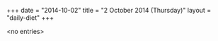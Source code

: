 +++
date = "2014-10-02"
title = "2 October 2014 (Thursday)"
layout = "daily-diet"
+++

<p>&lt;no entries&gt;</p>